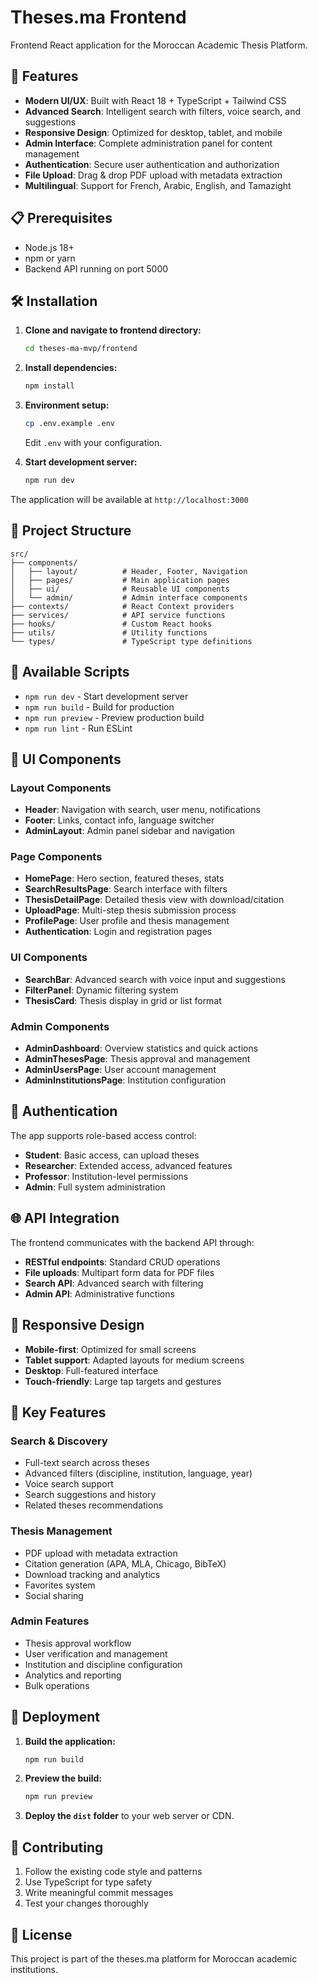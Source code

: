 # Theses.ma Frontend

Frontend React application for the Moroccan Academic Thesis Platform.

## 🚀 Features

- **Modern UI/UX**: Built with React 18 + TypeScript + Tailwind CSS
- **Advanced Search**: Intelligent search with filters, voice search, and suggestions
- **Responsive Design**: Optimized for desktop, tablet, and mobile
- **Admin Interface**: Complete administration panel for content management
- **Authentication**: Secure user authentication and authorization
- **File Upload**: Drag & drop PDF upload with metadata extraction
- **Multilingual**: Support for French, Arabic, English, and Tamazight

## 📋 Prerequisites

- Node.js 18+ 
- npm or yarn
- Backend API running on port 5000

## 🛠️ Installation

1. **Clone and navigate to frontend directory:**
   ```bash
   cd theses-ma-mvp/frontend
   ```

2. **Install dependencies:**
   ```bash
   npm install
   ```

3. **Environment setup:**
   ```bash
   cp .env.example .env
   ```
   Edit `.env` with your configuration.

4. **Start development server:**
   ```bash
   npm run dev
   ```

The application will be available at `http://localhost:3000`

## 📁 Project Structure

```
src/
├── components/
│   ├── layout/          # Header, Footer, Navigation
│   ├── pages/           # Main application pages
│   ├── ui/              # Reusable UI components
│   └── admin/           # Admin interface components
├── contexts/            # React Context providers
├── services/            # API service functions
├── hooks/               # Custom React hooks
├── utils/               # Utility functions
└── types/               # TypeScript type definitions
```

## 🔧 Available Scripts

- `npm run dev` - Start development server
- `npm run build` - Build for production
- `npm run preview` - Preview production build
- `npm run lint` - Run ESLint

## 🎨 UI Components

### Layout Components
- **Header**: Navigation with search, user menu, notifications
- **Footer**: Links, contact info, language switcher
- **AdminLayout**: Admin panel sidebar and navigation

### Page Components
- **HomePage**: Hero section, featured theses, stats
- **SearchResultsPage**: Search interface with filters
- **ThesisDetailPage**: Detailed thesis view with download/citation
- **UploadPage**: Multi-step thesis submission process
- **ProfilePage**: User profile and thesis management
- **Authentication**: Login and registration pages

### UI Components
- **SearchBar**: Advanced search with voice input and suggestions
- **FilterPanel**: Dynamic filtering system
- **ThesisCard**: Thesis display in grid or list format

### Admin Components
- **AdminDashboard**: Overview statistics and quick actions
- **AdminThesesPage**: Thesis approval and management
- **AdminUsersPage**: User account management
- **AdminInstitutionsPage**: Institution configuration

## 🔐 Authentication

The app supports role-based access control:

- **Student**: Basic access, can upload theses
- **Researcher**: Extended access, advanced features
- **Professor**: Institution-level permissions
- **Admin**: Full system administration

## 🌐 API Integration

The frontend communicates with the backend API through:

- **RESTful endpoints**: Standard CRUD operations
- **File uploads**: Multipart form data for PDF files
- **Search API**: Advanced search with filtering
- **Admin API**: Administrative functions

## 📱 Responsive Design

- **Mobile-first**: Optimized for small screens
- **Tablet support**: Adapted layouts for medium screens
- **Desktop**: Full-featured interface
- **Touch-friendly**: Large tap targets and gestures

## 🎯 Key Features

### Search & Discovery
- Full-text search across theses
- Advanced filters (discipline, institution, language, year)
- Voice search support
- Search suggestions and history
- Related theses recommendations

### Thesis Management
- PDF upload with metadata extraction
- Citation generation (APA, MLA, Chicago, BibTeX)
- Download tracking and analytics
- Favorites system
- Social sharing

### Admin Features
- Thesis approval workflow
- User verification and management
- Institution and discipline configuration
- Analytics and reporting
- Bulk operations

## 🚀 Deployment

1. **Build the application:**
   ```bash
   npm run build
   ```

2. **Preview the build:**
   ```bash
   npm run preview
   ```

3. **Deploy the `dist` folder** to your web server or CDN.

## 🤝 Contributing

1. Follow the existing code style and patterns
2. Use TypeScript for type safety
3. Write meaningful commit messages
4. Test your changes thoroughly

## 📄 License

This project is part of the theses.ma platform for Moroccan academic institutions.